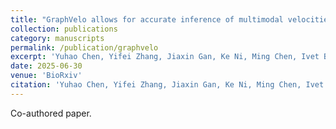 ```yaml
---
title: "GraphVelo allows for accurate inference of multimodal velocities and molecular mechanisms for single cells"
collection: publications
category: manuscripts
permalink: /publication/graphvelo
excerpt: 'Yuhao Chen, Yifei Zhang, Jiaxin Gan, Ke Ni, Ming Chen, Ivet Bahar, Jianhua Xing. (2025). GraphVelo allows for accurate inference of multimodal velocities and molecular mechanisms for single cells. BioRxiv.'
date: 2025-06-30
venue: 'BioRxiv'
citation: 'Yuhao Chen, Yifei Zhang, Jiaxin Gan, Ke Ni, Ming Chen, Ivet Bahar, Jianhua Xing. (2025). "GraphVelo allows for accurate inference of multimodal velocities and molecular mechanisms for single cells." BioRxiv.'
---
```


Co-authored paper.
